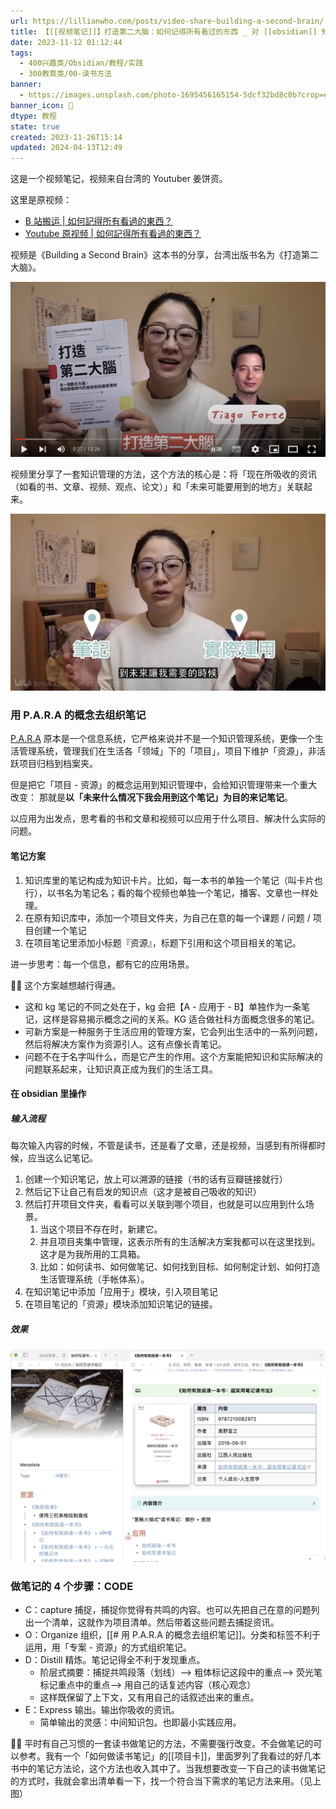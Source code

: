 ```yaml
---
url: https://lillianwho.com/posts/video-share-building-a-second-brain/
title: 【[[视频笔记]]】打造第二大脑：如何记得所有看过的东西 _ 对 [[obsidian]] 知识库的改造灵感：：夜猫日记
date: 2023-11-12 01:12:44
tags:
  - 400兴趣类/Obsidian/教程/实践
  - 300教育类/00-读书方法
banner:
  - https://images.unsplash.com/photo-1695456165154-5dcf32bd8c0b?crop=entropy&cs=srgb&fm=jpg&ixid=M3w0Njc1ODd8MHwxfHJhbmRvbXx8fHx8fHwxfHwxNjk5NzIyNzYyfA&ixlib=rb-4.0.3&q=85&fit=crop&w=586&max-h=540
banner_icon: 🔖
dtype: 教程
state: true
created: 2023-11-26T15:14
updated: 2024-04-13T12:49
---
```

这是一个视频笔记，视频来自台湾的 Youtuber 姜饼资。

这里是原视频：

*   [B 站搬运 | 如何記得所有看過的東西？](https://www.bilibili.com/video/BV1mL411m7ic/?spm_id_from=333.999.0.0&vd_source=ebb94d57c4e84cc0314c73e881f25a9c)
*   [Youtube 原视频 | 如何記得所有看過的東西？](https://youtu.be/iYb3O2MockQ)

视频是《Building a Second Brain》这本书的分享，台湾出版书名为《打造第二大脑》。

![](https://raw.githubusercontent.com/RainbowRain9/PicGo/master/202311120236226.png)

视频里分享了一套知识管理的方法，这个方法的核心是：将「现在所吸收的资讯（如看的书、文章、视频、观点、论文）」和「未来可能要用到的地方」关联起来。

![](https://raw.githubusercontent.com/RainbowRain9/PicGo/master/202311120236227.jpg)

### 用 P.A.R.A 的概念去组织笔记

[P.A.R.A](https://www.notion.so/Para-e0781dd14e87452eb8484ecc5f5636a9) 原本是一个信息系统，它严格来说并不是一个知识管理系统，更像一个生活管理系统，管理我们在生活各「领域」下的「项目」，项目下维护「资源」，非活跃项目归档到档案夹。

但是把它「项目 - 资源」的概念运用到知识管理中，会给知识管理带来一个重大改变： 那就是**以「未来什么情况下我会用到这个笔记」为目的来记笔记**。

以应用为出发点，思考看的书和文章和视频可以应用于什么项目、解决什么实际的问题。

#### 笔记方案

1.  知识库里的笔记构成为知识卡片。比如，每一本书的单独一个笔记（叫卡片也行），以书名为笔记名；看的每个视频也单独一个笔记，播客、文章也一样处理。
2.  在原有知识库中，添加一个项目文件夹，为自己在意的每一个课题 / 问题 / 项目创建一个笔记
3.  在项目笔记里添加小标题『资源』，标题下引用和这个项目相关的笔记。

进一步思考：每一个信息，都有它的应用场景。

✍🏻 这个方案越想越行得通。

*   这和 kg 笔记的不同之处在于，kg 会把【A - 应用于 - B】单独作为一条笔记，这样是容易揭示概念之间的关系。KG 适合做社科方面概念很多的笔记。
*   可新方案是一种服务于生活应用的管理方案，它会列出生活中的一系列问题，然后将解决方案作为资源引人。这有点像长青笔记。
*   问题不在于名字叫什么，而是它产生的作用。这个方案能把知识和实际解决的问题联系起来，让知识真正成为我们的生活工具。

#### 在 obsidian 里操作

##### 输入流程

每次输入内容的时候，不管是读书，还是看了文章，还是视频，当感到有所得都时候，应当这么记笔记。

1.  创建一个知识笔记，放上可以溯源的链接（书的话有豆瓣链接就行）
2.  然后记下让自己有启发的知识点（这才是被自己吸收的知识）
3.  然后打开项目文件夹，看看可以关联到哪个项目，也就是可以应用到什么场景。
    1.  当这个项目不存在时，新建它。
    2.  并且项目夹集中管理，这表示所有的生活解决方案我都可以在这里找到。这才是为我所用的工具箱。
    3.  比如：如何读书、如何做笔记、如何找到目标、如何制定计划、如何打造生活管理系统（手帐体系）。
4.  在知识笔记中添加「应用于」模块，引入项目笔记
5.  在项目笔记的「资源」模块添加知识笔记的链接。

##### 效果

![](https://raw.githubusercontent.com/RainbowRain9/PicGo/master/202311120236228.png)

### 做笔记的 4 个步骤：CODE

*   C：capture 捕捉，捕捉你觉得有共鸣的内容。也可以先把自己在意的问题列出一个清单，这就作为项目清单。然后带着这些问题去捕捉资讯。
*   O：Organize 组织，[[# 用 P.A.R.A 的概念去组织笔记]]。分类和标签不利于运用，用「专案 - 资源」的方式组织笔记。
*   D：Distill 精炼。笔记记得全不利于发现重点。
    *   阶层式摘要：捕捉共鸣段落（划线）–> 粗体标记这段中的重点–> 荧光笔标记重点中的重点–> 用自己的话复述内容（核心观念）
    *   这样既保留了上下文，又有用自己的话叙述出来的重点。
*   E：Express 输出。输出你吸收的资讯。
    *   简单输出的灵感：中间知识包。也即最小实践应用。

✍🏻 平时有自己习惯的一套读书做笔记的方法，不需要强行改变。不会做笔记的可以参考。我有一个「如何做读书笔记」的[[项目卡]]，里面罗列了我看过的好几本书中的笔记方法论，这个方法也收入其中了。当我想要改变一下自己的读书做笔记的方式时，我就会拿出清单看一下，找一个符合当下需求的笔记方法来用。（见上图）
